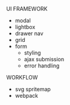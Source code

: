 UI FRAMEWORK
- modal
- lightbox
- drawer nav
- grid
- form
	- styling
	- ajax submission
	- error handling

WORKFLOW
- svg spritemap
- webpack